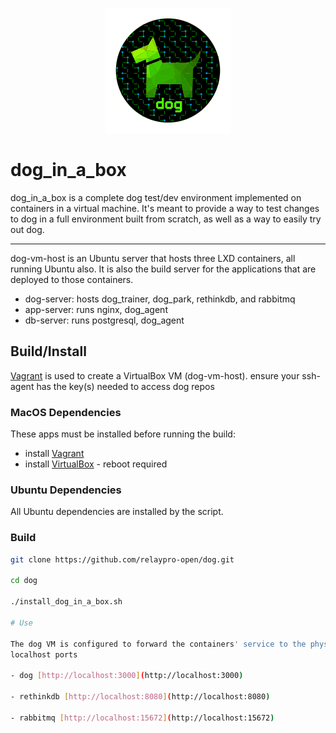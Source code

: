 <p align="center">
  <img src="../../images/dog-segmented-green.network-200x200.png">
</p>

<h1>dog_in_a_box</h1>

dog_in_a_box is a complete dog test/dev environment implemented on containers in
a virtual machine.
It's meant to provide a way to test changes to dog in a full environment built
from scratch, as well as a way to easily try out dog.

---
  
dog-vm-host is an Ubuntu server that hosts three LXD containers, all running Ubuntu also.
It is also the build server for the applications that are deployed to those containers.

- dog-server: hosts dog_trainer, dog_park, rethinkdb, and rabbitmq
- app-server: runs nginx, dog_agent
- db-server: runs postgresql, dog_agent

## Build/Install

[Vagrant](https://www.vagrantup.com) is used to create a VirtualBox VM (dog-vm-host).
ensure your ssh-agent has the key(s) needed to access dog repos

### MacOS Dependencies

These apps must be installed before running the build:

- install [Vagrant](https://www.vagrantup.com/)
- install [VirtualBox](https://www.virtualbox.org/) - reboot required

### Ubuntu Dependencies

All Ubuntu dependencies are installed by the script.

### Build

```bash
git clone https://github.com/relaypro-open/dog.git

cd dog

./install_dog_in_a_box.sh

# Use

The dog VM is configured to forward the containers' service to the physical hosts'
localhost ports

- dog [http://localhost:3000](http://localhost:3000)

- rethinkdb [http://localhost:8080](http://localhost:8080)

- rabbitmq [http://localhost:15672](http://localhost:15672)
```
